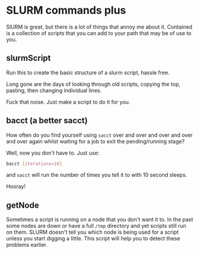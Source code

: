 # SLURM commands plus

SlURM is great, but there is a lot of things that annoy me about it. Contained
is a collection of scripts that you can add to your path that may be of use
to you.

## slurmScript

Run this to create the basic structure of a slurm script, hassle free.

Long gone are the days of looking through old scripts, copying the top, 
pasting, then changing individual lines.

Fuck that noise. Just make a script to do it for you.

## bacct (a better sacct)

How often do you find yourself using `sacct` over and over and over and over 
and over again whilst waiting for a job to exit the pending/running stage?

Well, now you don't have to. Just use:

```bash
bacct [iterations=10]
```

and `sacct` will run the number of times you tell it to with 10 second sleeps. 

Hooray!

## getNode

Sometimes a script is running on a node that you don't want it to. In the past
some nodes are down or have a full `/tmp` directory and yet scripts still run
on them. SLURM doesn't tell you which node is being used for a script unless
you start digging a little. This script will help you to detect these problems
earlier.
